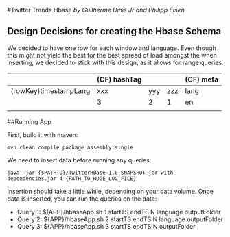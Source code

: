 #Twitter Trends Hbase
*by Guilherme Dinis Jr and Philipp Eisen*

## Design Decisions for creating the Hbase Schema

We decided to have one row for each window and language.
Even though this might not yield the best for the best spread of load amongst the
when inserting, we decided to stick with this design, as it allows for range queries.

|                       | (CF) hashTag |     |     | (CF) meta |
|-----------------------|--------------|-----|-----|-----------|
| (rowKey)timestampLang | xxx          | yyy | zzz | lang      |
|                       | 3            | 2   | 1   | en        |
|                       |              |     |     |           |


##Running App

First, build it with maven:

```
mvn clean compile package assembly:single
```

We need to insert data before running any queries:

```
java -jar {$PATHTO}/TwitterHBase-1.0-SNAPSHOT-jar-with-dependencies.jar 4 {PATH_TO_HUGE_LOG_FILE}
```

Insertion should take a little while, depending on your data volume. Once data is inserted, you can run the queries on the data:

  - Query 1: ${APP}/hbaseApp.sh 1 startTS endTS N language outputFolder
  - Query 2: ${APP}/hbaseApp.sh 2 startTS endTS N language outputFolder
  - Query 3: ${APP}/hbaseApp.sh 3 startTS endTS N outputFolder

